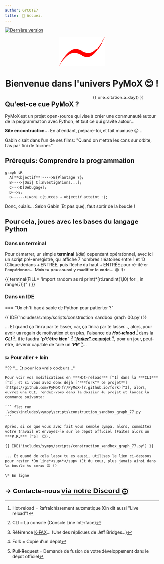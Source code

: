 ```yaml
---
author: GrCOTE7
title:  🏡 Accueil
---
```


[![Dernière version](https://img.shields.io/github/v/tag/PyMoX-fr/PyMoX-fr.github.io?label=Version)](outils/logs/CHANGELOG.md)

<div align="center">
  <img src="assets/images/pymox_logo_tr_001.png" alt="LOGO" width="150"/>
  <h1>Bienvenue dans l'univers PyMoX 😊 !</h1>
</div>

<div style="display: flex; justify-content: flex-end; margin-right:10%">
  {{ one_citation_a_day() }}
</div>

<div style="margin-bottom:-2em"></div>  

## Qu'est-ce que PyMoX ?

PyMoX est un projet open-source qui vise à créer une communauté autour de la programmation avec Python, et tout ce qui gravite autour...

**Site en contruction...** En attendant, prépare-toi, et fait mumuse 😉&nbsp;...

Gabin disait dans l'un de ses films: "Quand on mettra les cons sur orbite, t’as pas fini de tourner."

## Prérequis: Comprendre la programmation

```mermaid
graph LR
  A[**Objectif**]---->B{Plantage ?};
  B---->|Oui| C[Investigations...];
  C--->D[Debugage];
  D-->B;
  B------>|Non| E[Succès → Objectif atteint !];
```

Donc, ouiais... Selon Gabin (Et pas que), faut sortir de la boucle !

## Pour cela, joues avec les bases du langage Python

### Dans un terminal

Pour démarrer, un simple **terminal** (*Idle*) cependant opérationnel, avec ici un script pré-enregistré, qui affiche 7 nombres aléatoires entre 1 et 10
(Clique dedans + ENTRÉE, puis flèche du haut + ENTRÉE pour ré-itérer l'expérience... Mais tu peux aussi y modifier le code... 😊 !) :

{{ terminal(FILL=
"import random as rd
print(*[rd.randint(1,10) for _ in range(7)])"
) }}

### Dans un IDE

=== "Un ch'ti bac à sable de Python pour patienter ?"

{{ IDE('includes/sympy/scripts/construction_sandbox_graph_00.py') }}

... Et quand ça finira par te lasser, car, ça finira par te lasser..., alors, pour avoir un regain de motivation et en plus, l'aisance du ***Hot-reload*** [^1] dans la ***CLI*** [^2], il te faudra "**p't'être bien**" [^4] ["***forker*" ce projet**](https://github.com/PyMoX-fr/PyMoX-fr.github.io/fork) [^3], pour un jour, peut-être, devenir capable de faire un '***PR***' [^5]...

### :boom: Pour aller + loin

??? "... Et pour les vrais codeurs..."

    Pour voir vos modifications en ***Hot-reload*** [^1] dans la ***CLI*** [^2], et si vous avez donc déjà ["***fork"* ce projet**](https://github.com/PyMoX-fr/PyMoX-fr.github.io/fork)[^3], alors, ouvrez une CLI, rendez-vous dans le dossier du projet et lancez la commande suivante:

    ``` flet run .\docs\includes\sympy\scripts\construction_sandbox_graph_77.py
    ```
    
    Après, si ce que vous avez fait vous semble sympa, alors, committez votre travail et envoyez-le sur le dépôt officiel (Faites alors un ***P.R.*** [^5]  😊).
    
    {{ IDE('includes/sympy/scripts/construction_sandbox_graph_77.py') }}
    
    ... Et quand de cela lassé tu es aussi, utilises le lien ci-dessous pour rester *On line*<sup>*</sup> (Et du coup, plus jamais ainsi dans la boucle tu seras 😉 !)
    
    \* En ligne
    
[^1]: Hot-reload = Rafraîchissement automatique (On dit aussi "Live reload")
[^2]: CLI = La console (Console Line Interface)
[^3]: Fork = Copie d'un dépôt
[^4]: Référence <a href="https://fr.wikipedia.org/wiki/K-PAX_:_L'Homme_qui_vient_de_loin" title="Un super film à voir absolument... Si ce n'est pas d'jà fait, et si oui...: À revoir !" target='_blank'>K-PAX</a>... (Une des répliques de Jeff Bridges...)
[^5]: <b>P</b>ull-<b>R</b>equest = Demande de fusion de votre développement dans le dépôt officiel

## → <span style="text-align:center"> Contacte-nous <a href="https://discord.com/channels/1395436334507626566/1395436335103213571" target="_blank" rel="noopener"><span style="font-size: 1.1em;">via notre Discord <img src="assets/images/discord_logo.jpg" alt="Invite Discord" width="24px" height="24px" style="vertical-align: middle;"/></span></a></span>
